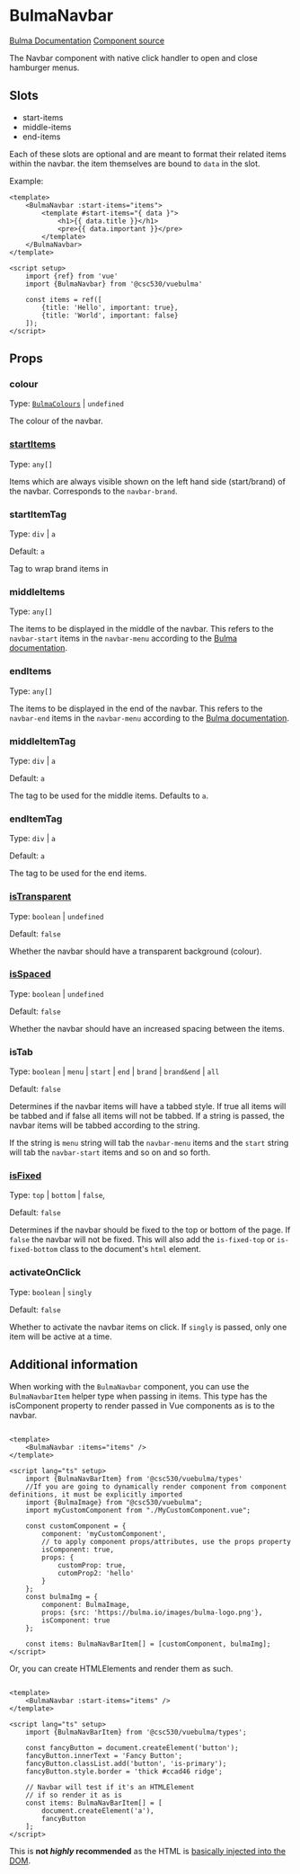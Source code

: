 # BulmaNavbar

[Bulma Documentation](https://bulma.io/documentation/components/navbar/)
[Component source](../../src/components/containers/navbar/BulmaNavbar.vue)

The Navbar component with native click handler to open and close
hamburger menus.

## Slots

- start-items
- middle-items
- end-items

Each of these slots are optional and are meant to format their related items within the navbar. the item themselves are
bound to `data` in the slot.

Example:

```vue:line-numbers
<template>
	<BulmaNavbar :start-items="items">
		<template #start-items="{ data }">
			<h1>{{ data.title }}</h1>
			<pre>{{ data.important }}</pre>
		</template>
	</BulmaNavbar>
</template>

<script setup>
	import {ref} from 'vue'
	import {BulmaNavbar} from '@csc530/vuebulma'

	const items = ref([
		{title: 'Hello', important: true},
		{title: 'World', important: false}
	]);
</script>
```

## Props

### colour

Type: [`BulmaColours`](../types/common_types.md#BulmaColours) | `undefined`

The colour of the navbar.

### [startItems](https://bulma.io/documentation/components/navbar/#navbar-brand)

Type: `any[]`

Items which are always visible shown on the left hand side (start/brand) of the navbar. Corresponds to
the `navbar-brand`.

### startItemTag

Type: `div` | `a`

Default: `a`

Tag to wrap brand items in

### middleItems

Type: `any[]`

The items to be displayed in the middle of the navbar. This refers to the `navbar-start` items in the `navbar-menu`
according to the [Bulma documentation](https://bulma.io/documentation/components/navbar/#navbar-start-and-navbar-end).

### endItems

Type: `any[]`

The items to be displayed in the end of the navbar. This refers to the `navbar-end` items in the `navbar-menu` according
to the [Bulma documentation](https://bulma.io/documentation/components/navbar/#navbar-start-and-navbar-end).

### middleItemTag

Type: `div` | `a`

Default: `a`

The tag to be used for the middle items. Defaults to `a`.

### endItemTag

Type: `div` | `a`

Default: `a`

The tag to be used for the end items.

### [isTransparent](https://bulma.io/documentation/components/navbar/#transparent-navbar)

Type: `boolean` | `undefined`

Default: `false`

Whether the navbar should have a transparent background (colour).

### [isSpaced](https://bulma.io/documentation/components/navbar/#navbar-helper-classes)

Type: `boolean` | `undefined`

Default: `false`

Whether the navbar should have an increased spacing between the items.

### isTab

Type: `boolean` | `menu` | `start` | `end` | `brand` | `brand&end` | `all`

Default: `false`

Determines if the navbar items will have a tabbed style. If true all items will be tabbed and if false all items will
not be tabbed. If a string is passed, the navbar items will be tabbed according to the string.

If the string is `menu` string will tab the `navbar-menu` items and the `start` string will tab the `navbar-start`
items and so on and so forth.

### [isFixed](https://bulma.io/documentation/components/navbar/#fixed-navbar)

Type: `top` | `bottom` | `false`,

Default: `false`

Determines if the navbar should be fixed to the top or bottom of the page. If `false` the navbar will not be fixed. This
will also add the `is-fixed-top` or `is-fixed-bottom` class to the document's `html` element.

### activateOnClick

Type: `boolean` | `singly`

Default: `false`

Whether to activate the navbar items on click. If `singly` is passed, only one item will be active at a time.

## Additional information

When working with the `BulmaNavbar` component, you can use the `BulmaNavbarItem` helper type when passing in items. This
type has the isComponent property to render passed in Vue components as is to the navbar.

```vue

<template>
	<BulmaNavbar :items="items" />
</template>

<script lang="ts" setup>
	import {BulmaNavBarItem} from '@csc530/vuebulma/types'
	//If you are going to dynamically render component from component definitions, it must be explicitly imported
	import {BulmaImage} from "@csc530/vuebulma";
	import myCustomComponent from "./MyCustomComponent.vue";

	const customComponent = {
		component: 'myCustomComponent',
		// to apply component props/attributes, use the props property
		isComponent: true,
		props: {
			customProp: true,
			cutomProp2: 'hello'
		}
	};
	const bulmaImg = {
		component: BulmaImage,
		props: {src: 'https://bulma.io/images/bulma-logo.png'},
		isComponent: true
	};

	const items: BulmaNavBarItem[] = [customComponent, bulmaImg];
</script>
```

Or, you can create
HTMLElements and render them as such.

```vue

<template>
	<BulmaNavbar :start-items="items" />
</template>

<script lang="ts" setup>
	import {BulmaNavBarItem} from '@csc530/vuebulma/types';

	const fancyButton = document.createElement('button');
	fancyButton.innerText = 'Fancy Button';
	fancyButton.classList.add('button', 'is-primary');
	fancyButton.style.border = 'thick #ccad46 ridge';

	// Navbar will test if it's an HTMLElement
	// if so render it as is
	const items: BulmaNavBarItem[] = [
		document.createElement('a'),
		fancyButton
	];
</script>
```

This is  **not *highly* recommended** as the HTML
is [basically injected into the DOM](../.././src/components/containers/navbar/BulmaNavbarItem.vue#L39).